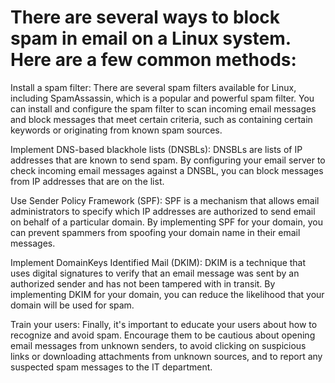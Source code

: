 # There are several ways to block spam in email on a Linux system. Here are a few common methods:

Install a spam filter: There are several spam filters available for Linux, including SpamAssassin, which is a popular and powerful spam filter. You can install and configure the spam filter to scan incoming email messages and block messages that meet certain criteria, such as containing certain keywords or originating from known spam sources.

Implement DNS-based blackhole lists (DNSBLs): DNSBLs are lists of IP addresses that are known to send spam. By configuring your email server to check incoming email messages against a DNSBL, you can block messages from IP addresses that are on the list.

Use Sender Policy Framework (SPF): SPF is a mechanism that allows email administrators to specify which IP addresses are authorized to send email on behalf of a particular domain. By implementing SPF for your domain, you can prevent spammers from spoofing your domain name in their email messages.

Implement DomainKeys Identified Mail (DKIM): DKIM is a technique that uses digital signatures to verify that an email message was sent by an authorized sender and has not been tampered with in transit. By implementing DKIM for your domain, you can reduce the likelihood that your domain will be used for spam.

Train your users: Finally, it's important to educate your users about how to recognize and avoid spam. Encourage them to be cautious about opening email messages from unknown senders, to avoid clicking on suspicious links or downloading attachments from unknown sources, and to report any suspected spam messages to the IT department.
